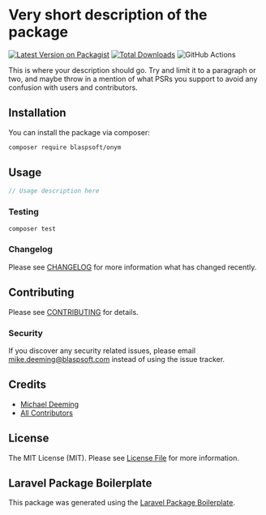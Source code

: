# Very short description of the package

[![Latest Version on Packagist](https://img.shields.io/packagist/v/blaspsoft/onym.svg?style=flat-square)](https://packagist.org/packages/blaspsoft/onym)
[![Total Downloads](https://img.shields.io/packagist/dt/blaspsoft/onym.svg?style=flat-square)](https://packagist.org/packages/blaspsoft/onym)
![GitHub Actions](https://github.com/blaspsoft/onym/actions/workflows/main.yml/badge.svg)

This is where your description should go. Try and limit it to a paragraph or two, and maybe throw in a mention of what PSRs you support to avoid any confusion with users and contributors.

## Installation

You can install the package via composer:

```bash
composer require blaspsoft/onym
```

## Usage

```php
// Usage description here
```

### Testing

```bash
composer test
```

### Changelog

Please see [CHANGELOG](CHANGELOG.md) for more information what has changed recently.

## Contributing

Please see [CONTRIBUTING](CONTRIBUTING.md) for details.

### Security

If you discover any security related issues, please email mike.deeming@blaspsoft.com instead of using the issue tracker.

## Credits

-   [Michael Deeming](https://github.com/blaspsoft)
-   [All Contributors](../../contributors)

## License

The MIT License (MIT). Please see [License File](LICENSE.md) for more information.

## Laravel Package Boilerplate

This package was generated using the [Laravel Package Boilerplate](https://laravelpackageboilerplate.com).
